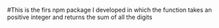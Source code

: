 #This is the firs npm package I developed in which the function takes an positive integer and returns the sum of all the digits